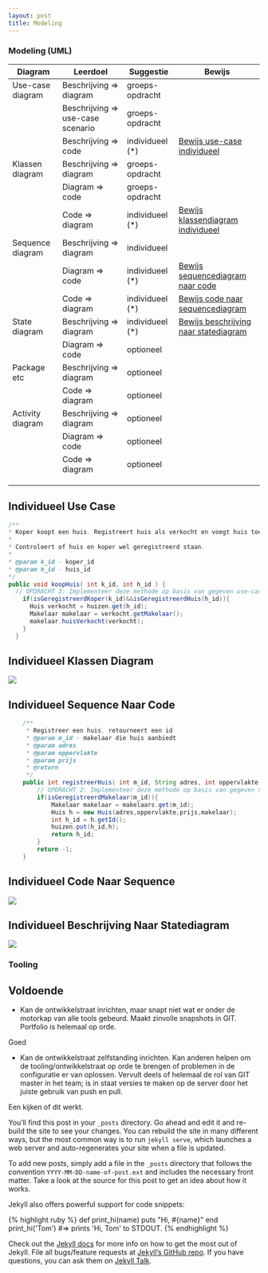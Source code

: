 ```yaml
---
layout: post
title: Modeling
---
```



### Modeling (UML)

| Diagram          | Leerdoel                          | Suggestie  | Bewijs                                                                               |
|------------------|-----------------------------------|---|--------------------------------------------------------------------------------------|
| Use-case diagram | Beschrijving => diagram           | groeps-opdracht|                                                                                      |
|                  | Beschrijving => use-case scenario | groeps-opdracht |                                                                                      |
|                  | Beschrijving => code              | individueel (*) | [Bewijs use-case individueel](#individueel-use-case)                                 |
| Klassen diagram  | Beschrijving => diagram           | groeps-opdracht |                                                                                      |
|                  | Diagram => code                   | groeps-opdracht |                                                                                      |
|                  | Code => diagram                   | individueel (*) | [Bewijs klassendiagram individueel](#individueel-klassen-diagram )                   |
| Sequence diagram | Beschrijving => diagram           | individueel  |                                                                                      |
|                  | Diagram => code                   | individueel (*)  | [Bewijs sequencediagram naar code](#individueel-sequence-naar-code )                 |
|                  | Code => diagram                   | individueel (*)  | [Bewijs code naar sequencediagram](#individueel-code-naar-sequence)                  |
| State diagram    | Beschrijving => diagram           | individueel (*)  | [Bewijs beschrijving naar statediagram](#individueel-beschrijving-naar-statediagram) |
|                  | Diagram => code                   | optioneel  |                                                                                      |
| Package etc      | Beschrijving => diagram           | optioneel  |                                                                                      |
|                  | Code => diagram                   | optioneel  |                                                                                      |
| Activity diagram                 | Beschrijving => diagram           | optioneel  |                                                                                      |
|                  | Diagram => code                   | optioneel  |                                                                                      |
|                  | Code => diagram                   | optioneel  |                                                                                      |
|                  |                                   |   |                                                                                      |
|                  |                                   |   |                                                                                      |
|                  |                                   |   |                                                                                      |



## Individueel Use Case ##
```java
/**
* Koper koopt een huis. Registreert huis als verkocht en voegt huis toe aan de makelaars lijst van verkochte huizen.
*
* Controleert of huis en koper wel geregistreerd staan.
*
* @param k_id - koper_id
* @param h_id - huis_id
*/
public void koopHuis( int k_id, int h_id ) {
  // OPDRACHT 3: Implementeer deze methode op basis van gegeven use-case beschrijving 
    if(isGeregistreerdKoper(k_id)&&isGeregistreerdHuis(h_id)){
      Huis verkocht = huizen.get(h_id);
      Makelaar makelaar = verkocht.getMakelaar();
      makelaar.huisVerkocht(verkocht);
    }
  }
```

## Individueel Klassen Diagram ##
<img src="{{ '/assets/umlUitwerkingen/MakelaarCLASSDIAGRAM.svg' | relative_url }}" />

## Individueel Sequence Naar Code ##
```java
	/**
	 * Registreer een huis, retourneert een id
	 * @param m_id - makelaar die huis aanbiedt
	 * @param adres
	 * @param oppervlakte
	 * @param prijs
	 * @return
	 */
	public int registreerHuis( int m_id, String adres, int oppervlakte, double prijs ) {
		// OPDRACHT 2: Implementeer deze methode op basis van gegeven sequence diagram
		if(isGeregistreerdMakelaar(m_id)){
			Makelaar makelaar = makelaars.get(m_id);
			Huis h = new Huis(adres,oppervlakte,prijs,makelaar);
			int h_id = h.getId();
			huizen.put(h_id,h);
			return h_id;
		}
		return -1;
	}
```

## Individueel Code Naar Sequence ##
<img src="{{ '/assets/umlUitwerkingen/sequenceDiagramFunda.svg' | relative_url }}" />

## Individueel Beschrijving Naar Statediagram ##
<img src="{{ '/assets/umlUitwerkingen/stateDiagram.svg' | relative_url }}" />

### Tooling

Voldoende
- 
- Kan de ontwikkelstraat inrichten, maar snapt niet wat er onder de
motorkap van alle tools gebeurd.  Maakt zinvolle snapshots in GIT.
Portfolio is helemaal op orde.

Goed

- Kan de ontwikkelstraat zelfstanding inrichten. Kan anderen helpen om de
tooling/ontwikkelstraat  op orde te brengen of problemen in de configuratie er van
oplossen. Vervult deels of helemaal de rol van GIT master in het team; is in staat
versies te maken op de server door het juiste gebruik van push en pull.

Een kijken of dit werkt. 

You’ll find this post in your `_posts` directory. Go ahead and edit it and re-build the site to see your changes. You can rebuild the site in many different ways, but the most common way is to run `jekyll serve`, which launches a web server and auto-regenerates your site when a file is updated.

To add new posts, simply add a file in the `_posts` directory that follows the convention `YYYY-MM-DD-name-of-post.ext` and includes the necessary front matter. Take a look at the source for this post to get an idea about how it works.

Jekyll also offers powerful support for code snippets:

{% highlight ruby %}
def print_hi(name)
  puts "Hi, #{name}"
end
print_hi('Tom')
#=> prints 'Hi, Tom' to STDOUT.
{% endhighlight %}

Check out the [Jekyll docs][jekyll-docs] for more info on how to get the most out of Jekyll. File all bugs/feature requests at [Jekyll’s GitHub repo][jekyll-gh]. If you have questions, you can ask them on [Jekyll Talk][jekyll-talk].

[jekyll-docs]: http://jekyllrb.com/docs/home
[jekyll-gh]:   https://github.com/jekyll/jekyll
[jekyll-talk]: https://talk.jekyllrb.com/
